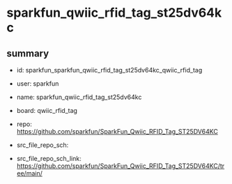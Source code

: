 # sparkfun_qwiic_rfid_tag_st25dv64kc
 
## summary 
* id: sparkfun_sparkfun_qwiic_rfid_tag_st25dv64kc_qwiic_rfid_tag
* user: sparkfun
* name: sparkfun_qwiic_rfid_tag_st25dv64kc
* board: qwiic_rfid_tag
* repo: https://github.com/sparkfun/SparkFun_Qwiic_RFID_Tag_ST25DV64KC



* src_file_repo_sch: 
* src_file_repo_sch_link: https://github.com/sparkfun/SparkFun_Qwiic_RFID_Tag_ST25DV64KC/tree/main/




